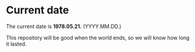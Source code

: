# Current date

The current date is **1978.05.21.** (YYYY.MM.DD.)

This repository will be good when the world ends, so we will know how long it lasted.